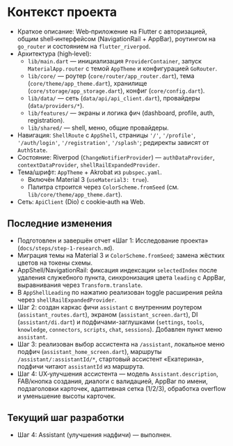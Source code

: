 # Контекст проекта

- Краткое описание: Web‑приложение на Flutter с авторизацией, общим shell‑интерфейсом (NavigationRail + AppBar), роутингом на `go_router` и состоянием на `flutter_riverpod`.
- Архитектура (high‑level):
  - `lib/main.dart` — инициализация `ProviderContainer`, запуск `MaterialApp.router` с темой `AppTheme` и конфигурацией `GoRouter`.
  - `lib/core/` — роутер (`core/router/app_router.dart`), тема (`core/theme/app_theme.dart`), хранилище (`core/storage/app_storage.dart`), конфиг (`core/config.dart`).
  - `lib/data/` — сеть (`data/api/api_client.dart`), провайдеры (`data/providers/*`).
  - `lib/features/` — экраны и логика фич (dashboard, profile, auth, registration).
  - `lib/shared/` — shell, меню, общие провайдеры.
- Навигация: `ShellRoute` с `AppShell`, страницы `'/'`, `'/profile'`, `'/auth/login'`, `'/registration'`, `'/splash'`; редиректы зависят от `AuthState`.
- Состояние: Riverpod (`ChangeNotifierProvider`) — `authDataProvider`, `contextDataProvider`, `shellRailExpandedProvider`.
- Тема/шрифт: `AppTheme` + Akrobat из `pubspec.yaml`.
  - Включён Material 3 (`useMaterial3: true`).
  - Палитра строится через `ColorScheme.fromSeed` (см. `lib/core/theme/app_theme.dart`).
- Сеть: `ApiClient` (Dio) с cookie‑auth на Web.

## Последние изменения
- Подготовлен и завершён отчет «Шаг 1: Исследование проекта» (`docs/steps/step-1-research.md`).
- Миграция темы на Material 3 и `ColorScheme.fromSeed`; замена жёстких цветов на токены схемы.
- AppShell/NavigationRail: фиксация индексации `selectedIndex` после удаления служебного пункта, синхронизация цвета `leading` с AppBar, выравнивания через `Transform.translate`.
- В `AppShellLeading` по нажатию реализован toggle расширения рейла через `shellRailExpandedProvider`.
- Шаг 2: создан каркас фичи `assistant` с внутренним роутером (`assistant_routes.dart`), экраном (`assistant_screen.dart`), DI (`assistant/di.dart`) и подфичами-заглушками (`settings`, `tools`, `knowledge`, `connectors`, `scripts`, `chat`, `sessions`). Добавлен пункт меню `assistant`.
- Шаг 3: реализован выбор ассистента на `/assistant`, локальное меню подфич (`assistant_home_screen.dart`), маршруты `/assistant/:assistantId/*`, стартовый ассистент «Екатерина», подфичи читают `assistantId` из маршрута.
- Шаг 4: UX‑улучшения ассистента — модель `Assistant.description`, FAB/кнопка создания, диалоги с валидацией, AppBar по имени, подзаголовки карточек, адаптивная сетка (1/2/3), обработка overflow и уменьшение высоты карточек.

## Текущий шаг разработки
- Шаг 4: Assistant (улучшения надфичи) — выполнен.


